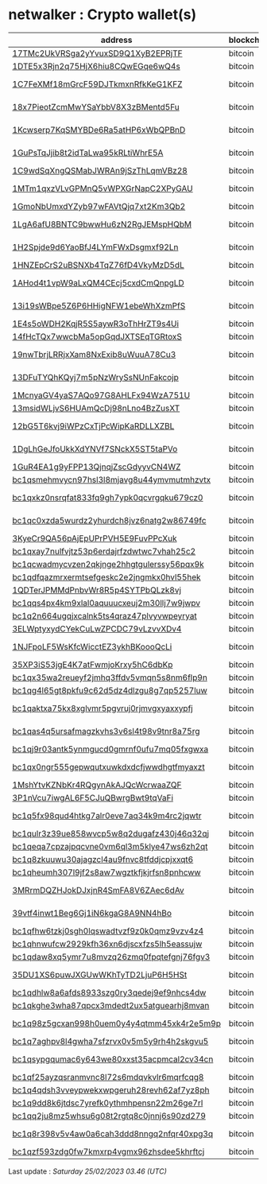 # netwalker : Crypto wallet(s)

| address | blockchain | Balance |
|---|---|---|
| [17TMc2UkVRSga2yYvuxSD9Q1XyB2EPRjTF](https://www.blockchain.com/explorer/addresses/btc/17TMc2UkVRSga2yYvuxSD9Q1XyB2EPRjTF) | bitcoin | $ 9196 |
| [1DTE5x3Rjn2q75HjX6hiu8CQwEGqe6wQ4s](https://www.blockchain.com/explorer/addresses/btc/1DTE5x3Rjn2q75HjX6hiu8CQwEGqe6wQ4s) | bitcoin | $ 26688 |
| [1C7FeXMf18mGrcF59DJTkmxnRfkKeG1KFZ](https://www.blockchain.com/explorer/addresses/btc/1C7FeXMf18mGrcF59DJTkmxnRfkKeG1KFZ) | bitcoin | $ 2185661 |
| [18x7PieotZcmMwYSaYbbV8X3zBMentd5Fu](https://www.blockchain.com/explorer/addresses/btc/18x7PieotZcmMwYSaYbbV8X3zBMentd5Fu) | bitcoin | $ 148414 |
| [1Kcwserp7KqSMYBDe6Ra5atHP6xWbQPBnD](https://www.blockchain.com/explorer/addresses/btc/1Kcwserp7KqSMYBDe6Ra5atHP6xWbQPBnD) | bitcoin | $ 2110466 |
| [1GuPsTqJjib8t2idTaLwa95kRLtiWhrE5A](https://www.blockchain.com/explorer/addresses/btc/1GuPsTqJjib8t2idTaLwa95kRLtiWhrE5A) | bitcoin | $ 1575360 |
| [1C9wdSqXngQSMabJWRAn9jSzThLqmVBz28](https://www.blockchain.com/explorer/addresses/btc/1C9wdSqXngQSMabJWRAn9jSzThLqmVBz28) | bitcoin | $ 16244 |
| [1MTm1qxzVLvGPMnQ5vWPXGrNapC2XPyGAU](https://www.blockchain.com/explorer/addresses/btc/1MTm1qxzVLvGPMnQ5vWPXGrNapC2XPyGAU) | bitcoin | $ 653429 |
| [1GmoNbUmxdYZyb97wFAVtQjq7xt2Km3Qb2](https://www.blockchain.com/explorer/addresses/btc/1GmoNbUmxdYZyb97wFAVtQjq7xt2Km3Qb2) | bitcoin | $ 6024 |
| [1LgA6afU8BNTC9bwwHu6zN2RgJEMspHQbM](https://www.blockchain.com/explorer/addresses/btc/1LgA6afU8BNTC9bwwHu6zN2RgJEMspHQbM) | bitcoin | $ 220453 |
| [1H2Spjde9d6YaoBfJ4LYmFWxDsgmxf92Ln](https://www.blockchain.com/explorer/addresses/btc/1H2Spjde9d6YaoBfJ4LYmFWxDsgmxf92Ln) | bitcoin | $ 609725 |
| [1HNZEpCrS2uBSNXb4TqZ76fD4VkyMzD5dL](https://www.blockchain.com/explorer/addresses/btc/1HNZEpCrS2uBSNXb4TqZ76fD4VkyMzD5dL) | bitcoin | $ 3700 |
| [1AHod4t1vpW9aLxQM4CEcj5cxdCmQnpgLD](https://www.blockchain.com/explorer/addresses/btc/1AHod4t1vpW9aLxQM4CEcj5cxdCmQnpgLD) | bitcoin | $ 111128 |
| [13i19sWBpe5Z6P6HHigNFW1ebeWhXzmPfS](https://www.blockchain.com/explorer/addresses/btc/13i19sWBpe5Z6P6HHigNFW1ebeWhXzmPfS) | bitcoin | $ 115157 |
| [1E4s5oWDH2KqjR5S5aywR3oThHrZT9s4Ui](https://www.blockchain.com/explorer/addresses/btc/1E4s5oWDH2KqjR5S5aywR3oThHrZT9s4Ui) | bitcoin | $ 1380 |
| [14fHcTQx7wwcbMa5opGqdJXTSEqTGRtoxS](https://www.blockchain.com/explorer/addresses/btc/14fHcTQx7wwcbMa5opGqdJXTSEqTGRtoxS) | bitcoin | $ 790 |
| [19nwTbrjLRRjxXam8NxExib8uWuuA78Cu3](https://www.blockchain.com/explorer/addresses/btc/19nwTbrjLRRjxXam8NxExib8uWuuA78Cu3) | bitcoin | $ 419376 |
| [13DFuTYQhKQyj7m5pNzWrySsNUnFakcojp](https://www.blockchain.com/explorer/addresses/btc/13DFuTYQhKQyj7m5pNzWrySsNUnFakcojp) | bitcoin | $ 2104103 |
| [1McnyaGV4yaS7AQo97G8AHLFx94WzA751U](https://www.blockchain.com/explorer/addresses/btc/1McnyaGV4yaS7AQo97G8AHLFx94WzA751U) | bitcoin | $ 19348 |
| [13msidWLjvS6HUAmQcDj98nLno4BzZusXT](https://www.blockchain.com/explorer/addresses/btc/13msidWLjvS6HUAmQcDj98nLno4BzZusXT) | bitcoin | $ 17014 |
| [12bG5T6kvj9iWPzCxTjPcWipKaRDLLXZBL](https://www.blockchain.com/explorer/addresses/btc/12bG5T6kvj9iWPzCxTjPcWipKaRDLLXZBL) | bitcoin | $ 483298 |
| [1DgLhGeJfoUkkXdYNVf7SNckX5ST5taPVo](https://www.blockchain.com/explorer/addresses/btc/1DgLhGeJfoUkkXdYNVf7SNckX5ST5taPVo) | bitcoin | $ 2428273 |
| [1GuR4EA1g9yFPP13QjnqjZscGdyyvCN4WZ](https://www.blockchain.com/explorer/addresses/btc/1GuR4EA1g9yFPP13QjnqjZscGdyyvCN4WZ) | bitcoin | $ 829 |
| [bc1qsmehmvycn97hsl3l8mjavg8u44ymvmutmhzvtx](https://www.blockchain.com/explorer/addresses/btc/bc1qsmehmvycn97hsl3l8mjavg8u44ymvmutmhzvtx) | bitcoin | $ 227 |
| [bc1qxkz0nsrqfat833fq9gh7ypk0qcvrgqku679cz0](https://www.blockchain.com/explorer/addresses/btc/bc1qxkz0nsrqfat833fq9gh7ypk0qcvrgqku679cz0) | bitcoin | $ 135857 |
| [bc1qc0xzda5wurdz2yhurdch8jvz6natg2w86749fc](https://www.blockchain.com/explorer/addresses/btc/bc1qc0xzda5wurdz2yhurdch8jvz6natg2w86749fc) | bitcoin | $ 122161 |
| [3KyeCr9QA56pAjEpUPrPVH5E9FuvPPcXuk](https://www.blockchain.com/explorer/addresses/btc/3KyeCr9QA56pAjEpUPrPVH5E9FuvPPcXuk) | bitcoin | $ 77042 |
| [bc1qxay7nulfvjtz53p6erdajrfzdwtwc7vhah25c2](https://www.blockchain.com/explorer/addresses/btc/bc1qxay7nulfvjtz53p6erdajrfzdwtwc7vhah25c2) | bitcoin | $ 657 |
| [bc1qcwadmycvzen2qkjnge2hhgtgulerssy56pqx9k](https://www.blockchain.com/explorer/addresses/btc/bc1qcwadmycvzen2qkjnge2hhgtgulerssy56pqx9k) | bitcoin | $ 30641 |
| [bc1qdfqazmrxermtsefgeskc2e2jngmkx0hvl55hek](https://www.blockchain.com/explorer/addresses/btc/bc1qdfqazmrxermtsefgeskc2e2jngmkx0hvl55hek) | bitcoin | $ 53973 |
| [1QDTerJPMMdPnbvWr8R5p4SYTPbQLzk8vj](https://www.blockchain.com/explorer/addresses/btc/1QDTerJPMMdPnbvWr8R5p4SYTPbQLzk8vj) | bitcoin | $ 1128 |
| [bc1qqs4px4km9xlal0aquuucxeuj2m30llj7w9jwpv](https://www.blockchain.com/explorer/addresses/btc/bc1qqs4px4km9xlal0aquuucxeuj2m30llj7w9jwpv) | bitcoin | $ 87527 |
| [bc1q2n664ugqjxcalnk5ts4qraz47plvyvwpeyryat](https://www.blockchain.com/explorer/addresses/btc/bc1q2n664ugqjxcalnk5ts4qraz47plvyvwpeyryat) | bitcoin | $ 87185 |
| [3ELWptyxydCYekCuLwZPCDC79vLzvvXDv4](https://www.blockchain.com/explorer/addresses/btc/3ELWptyxydCYekCuLwZPCDC79vLzvvXDv4) | bitcoin | $ 27250 |
| [1NJFpoLF5WsKfcWicctEZ3ykhBKoooQcLi](https://www.blockchain.com/explorer/addresses/btc/1NJFpoLF5WsKfcWicctEZ3ykhBKoooQcLi) | bitcoin | $ 853366 |
| [35XP3iS53jgE4K7atFwmjoKrxy5hC6dbKp](https://www.blockchain.com/explorer/addresses/btc/35XP3iS53jgE4K7atFwmjoKrxy5hC6dbKp) | bitcoin | $ 29329 |
| [bc1qx35wa2reueyf2jmhq3ffdv5vmqn5s8nm6flp9n](https://www.blockchain.com/explorer/addresses/btc/bc1qx35wa2reueyf2jmhq3ffdv5vmqn5s8nm6flp9n) | bitcoin | $ 37251 |
| [bc1qg4l65gt8pkfu9c62d5dz4dlzgu8g7qp5257luw](https://www.blockchain.com/explorer/addresses/btc/bc1qg4l65gt8pkfu9c62d5dz4dlzgu8g7qp5257luw) | bitcoin | $ 38978 |
| [bc1qaktxa75kx8xglvmr5pgvruj0rjmvgxyaxxypfj](https://www.blockchain.com/explorer/addresses/btc/bc1qaktxa75kx8xglvmr5pgvruj0rjmvgxyaxxypfj) | bitcoin | $ 108639 |
| [bc1qas4q5ursafmagzkvhs3v6sl4t98v9tnr8a75rg](https://www.blockchain.com/explorer/addresses/btc/bc1qas4q5ursafmagzkvhs3v6sl4t98v9tnr8a75rg) | bitcoin | $ 233846 |
| [bc1qj9r03antk5ynmgucd0gmrnf0ufu7mq05fxgwxa](https://www.blockchain.com/explorer/addresses/btc/bc1qj9r03antk5ynmgucd0gmrnf0ufu7mq05fxgwxa) | bitcoin | $ 654 |
| [bc1qx0ngr555gepwqutxuwkdxdcfjwwdhgtfmyaxzt](https://www.blockchain.com/explorer/addresses/btc/bc1qx0ngr555gepwqutxuwkdxdcfjwwdhgtfmyaxzt) | bitcoin | $ 180845 |
| [1MshYtvKZNbKr4RQgynAkAJQcWcrwaaZQF](https://www.blockchain.com/explorer/addresses/btc/1MshYtvKZNbKr4RQgynAkAJQcWcrwaaZQF) | bitcoin | $ 750 |
| [3P1nVcu7iwgAL6F5CJuQBwrgBwt9tqVaFi](https://www.blockchain.com/explorer/addresses/btc/3P1nVcu7iwgAL6F5CJuQBwrgBwt9tqVaFi) | bitcoin | $ 38871 |
| [bc1q5fx98qud4htkg7alr0eve7aq34k9m4rc2jqwtr](https://www.blockchain.com/explorer/addresses/btc/bc1q5fx98qud4htkg7alr0eve7aq34k9m4rc2jqwtr) | bitcoin | $ 237948 |
| [bc1qulr3z39ue858wvcp5w8q2dugafz430j46q32qj](https://www.blockchain.com/explorer/addresses/btc/bc1qulr3z39ue858wvcp5w8q2dugafz430j46q32qj) | bitcoin | $ 18880 |
| [bc1qeqa7cpzajpqcvne0vm6ql3m5klye47ws6zh2qt](https://www.blockchain.com/explorer/addresses/btc/bc1qeqa7cpzajpqcvne0vm6ql3m5klye47ws6zh2qt) | bitcoin | $ 16512 |
| [bc1q8zkuuwu30ajagzcl4au9fnvc8tfddjcpjxxqt6](https://www.blockchain.com/explorer/addresses/btc/bc1q8zkuuwu30ajagzcl4au9fnvc8tfddjcpjxxqt6) | bitcoin | $ 14362 |
| [bc1qheumh307l9jf2s8aw7wgztkfjkjrfsn8pnhcww](https://www.blockchain.com/explorer/addresses/btc/bc1qheumh307l9jf2s8aw7wgztkfjkjrfsn8pnhcww) | bitcoin | $ 1618 |
| [3MRrmDQZHJokDJxjnR4SmFA8V6ZAec6dAv](https://www.blockchain.com/explorer/addresses/btc/3MRrmDQZHJokDJxjnR4SmFA8V6ZAec6dAv) | bitcoin | $ 3633915 |
| [39vtf4inwt1Beg6Gj1iN6kgaG8A9NN4hBo](https://www.blockchain.com/explorer/addresses/btc/39vtf4inwt1Beg6Gj1iN6kgaG8A9NN4hBo) | bitcoin | $ 114782 |
| [bc1qfhw6tzkj0sgh0lqswadtvzf9z0k0qmz9vzv4z4](https://www.blockchain.com/explorer/addresses/btc/bc1qfhw6tzkj0sgh0lqswadtvzf9z0k0qmz9vzv4z4) | bitcoin | $ 784 |
| [bc1qhnwufcw2929kfh36xn6djscxfzs5lh5eassujw](https://www.blockchain.com/explorer/addresses/btc/bc1qhnwufcw2929kfh36xn6djscxfzs5lh5eassujw) | bitcoin | $ 21283 |
| [bc1qdaw8xq5ymr7u8mvzq26zmq0fpqtefgnj76fgv3](https://www.blockchain.com/explorer/addresses/btc/bc1qdaw8xq5ymr7u8mvzq26zmq0fpqtefgnj76fgv3) | bitcoin | $ 818 |
| [35DU1XS6puwJXGUwWKhTyTD2LjuP6H5HSt](https://www.blockchain.com/explorer/addresses/btc/35DU1XS6puwJXGUwWKhTyTD2LjuP6H5HSt) | bitcoin | $ 2019668 |
| [bc1qdhlw8a6afds8933szg0ry3qedej9ef9nhcs4dw](https://www.blockchain.com/explorer/addresses/btc/bc1qdhlw8a6afds8933szg0ry3qedej9ef9nhcs4dw) | bitcoin | $ 8445 |
| [bc1qkghe3wha87qpcx3mdedt2ux5atguearhj8mvan](https://www.blockchain.com/explorer/addresses/btc/bc1qkghe3wha87qpcx3mdedt2ux5atguearhj8mvan) | bitcoin | $ 47 |
| [bc1q98z5gcxan998h0uem0y4y4qtmm45xk4r2e5m9p](https://www.blockchain.com/explorer/addresses/btc/bc1q98z5gcxan998h0uem0y4y4qtmm45xk4r2e5m9p) | bitcoin | $ 5235133 |
| [bc1q7aghpv8l4gwha7sfzrvx0v5m5y9rh4h2skgvu5](https://www.blockchain.com/explorer/addresses/btc/bc1q7aghpv8l4gwha7sfzrvx0v5m5y9rh4h2skgvu5) | bitcoin | $ 399 |
| [bc1qsypgqumac6y643we80xxst35acpmcal2cv34cn](https://www.blockchain.com/explorer/addresses/btc/bc1qsypgqumac6y643we80xxst35acpmcal2cv34cn) | bitcoin | $ 118899 |
| [bc1qf25ayzqsranmvnc8l72s6mdqvkvlr6mqrfcqg8](https://www.blockchain.com/explorer/addresses/btc/bc1qf25ayzqsranmvnc8l72s6mdqvkvlr6mqrfcqg8) | bitcoin | $ 282 |
| [bc1q4qdsh3vveypwekxwpgeruh28revh62af7yz8ph](https://www.blockchain.com/explorer/addresses/btc/bc1q4qdsh3vveypwekxwpgeruh28revh62af7yz8ph) | bitcoin | $ 29492 |
| [bc1q9dd8k6jtdsc7yrefk0ythmhpensn22m26ge7rl](https://www.blockchain.com/explorer/addresses/btc/bc1q9dd8k6jtdsc7yrefk0ythmhpensn22m26ge7rl) | bitcoin | $ 22753 |
| [bc1qq2ju8mz5whsu6g08t2rgtq8c0jnnj6s90zd279](https://www.blockchain.com/explorer/addresses/btc/bc1qq2ju8mz5whsu6g08t2rgtq8c0jnnj6s90zd279) | bitcoin | $ 1514 |
| [bc1q8r398v5v4aw0a6cah3ddd8nngq2nfqr40xpg3q](https://www.blockchain.com/explorer/addresses/btc/bc1q8r398v5v4aw0a6cah3ddd8nngq2nfqr40xpg3q) | bitcoin | $ 567683 |
| [bc1qzf593zdg0fw7kmxrp4vgmx96zhsdee5khrftcj](https://www.blockchain.com/explorer/addresses/btc/bc1qzf593zdg0fw7kmxrp4vgmx96zhsdee5khrftcj) | bitcoin | $ 169 |

Last update : _Saturday 25/02/2023 03.46 (UTC)_

